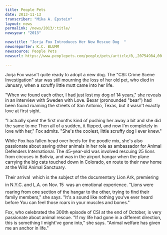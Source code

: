 ```yaml
---
title: People Pets
date: 2013-11-13
transcriber: "Mika A. Epstein"
layout: news
permalink: /news/2013/:title/
newsyear: "2013"

newstitle: "Jorja Fox Introduces Her New Rescue Dog  "
newsreporter: K.C. BLUMM
newssource: People Pets
newsurl: https://www.peoplepets.com/people/pets/article/0,,20754984,00.html

---
```


Jorja Fox wasn't quite ready to adopt a new dog. The "CSI: Crime Scene Investigation" star was still mourning the loss of her old pet, who died in January, when a scruffy little mutt came into her life.

"When we found each other, I had just lost my dog of 14 years," she reveals in an interview with Sweden with Love. Bexar (pronounded "bear") had been found roaming the streets of San Antonio, Texas, but it wasn't exactly love at first sight.

"I actually spent the first months kind of pushing her away a bit and she did the same to me  Then all of a sudden, it flipped, and now I'm completely in love with her," Fox admits. "She's the coolest, little scruffy dog I ever knew."

While Fox has fallen head over heels for the poodle mix, she's also passionate about saving other animals in her role as ambassador for Animal Defenders International. The 45-year-old was involved rescuing 25 lions from circuses in Bolivia, and was in the airport hangar when the plane carrying the big cats touched down in Colorado, en route to their new home at the Wild Animal Sanctuary.

Their arrival  which is the subject of the documentary Lion Ark, premiering in N.Y.C. and L.A. on Nov. 15  was an emotional experience. "Lions were roaring from one section of the hangar to the other, trying to find their family members," she says. "It's a sound like nothing you've ever heard before  You can feel those roars in your muscles and bones."

Fox, who celebrated the 300th episode of CSI at the end of October, is very passionate about animal rescue. "If my life had gone in a different direction, this is something I might've gone into," she says. "Animal welfare has given me an anchor in life."
